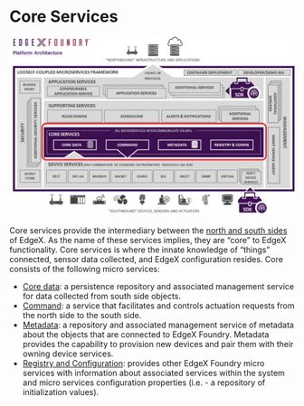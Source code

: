 # Core Services

![image](EdgeX_CoreServices.png)

Core services provide the intermediary between the [north and south sides](../../general/Definitions.md#south-and-north-side) of EdgeX.  As the name of these services implies, they are “core” to EdgeX functionality.  Core services is where the innate knowledge of “things” connected, sensor data collected, and EdgeX configuration resides.  Core consists of the following micro services:

- [Core data](./data/Purpose.md): a persistence repository and associated management service for data collected from south side objects.
- [Command](./command/Ch-Command.md): a service that facilitates and controls actuation requests from the north side to the south side.
- [Metadata](./metadata/Purpose.md): a repository and associated management service of metadata about the objects that are connected to EdgeX Foundry. Metadata provides the capability to provision new devices and pair them with their owning device services.
- [Registry and Configuration](../configuration/ConfigurationAndRegistry.md): provides other EdgeX Foundry micro services with information about associated services within the system and micro services configuration properties (i.e. - a repository of initialization values).
